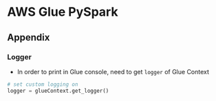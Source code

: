 # AWS Glue PySpark

## Appendix
### Logger
- In order to print in Glue console, need to get `logger` of Glue Context
```Python
# set custom logging on
logger = glueContext.get_logger()
```